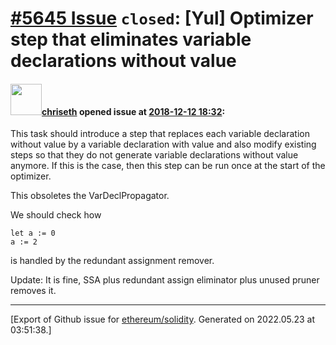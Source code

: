 # [\#5645 Issue](https://github.com/ethereum/solidity/issues/5645) `closed`: [Yul] Optimizer step that eliminates variable declarations without value

#### <img src="https://avatars.githubusercontent.com/u/9073706?v=4" width="50">[chriseth](https://github.com/chriseth) opened issue at [2018-12-12 18:32](https://github.com/ethereum/solidity/issues/5645):

This task should introduce a step that replaces each variable declaration without value by a variable declaration with value and also modify existing steps so that they do not generate variable declarations without value anymore. If this is the case, then this step can be run once at the start of the optimizer.

This obsoletes the VarDeclPropagator.

We should check how
```
let a := 0
a := 2
```
is handled by the redundant assignment remover.

Update: It is fine, SSA plus redundant assign eliminator plus unused pruner removes it.




-------------------------------------------------------------------------------



[Export of Github issue for [ethereum/solidity](https://github.com/ethereum/solidity). Generated on 2022.05.23 at 03:51:38.]
